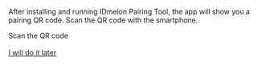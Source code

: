 
After installing and running IDmelon Pairing Tool, the app will show you a pairing QR code.
Scan the QR code with the smartphone.

<a role="button" class="btn btn-outline-primary">Scan the QR code</a><br/><br/>
<a role="button" class="btn btn-outline-primary" href="/pages/pairing/step1/">I will do it later</a><br/><br/>


<style>@media (max-width: 480px) {.navbar, .footer { display: none; }}</style>

